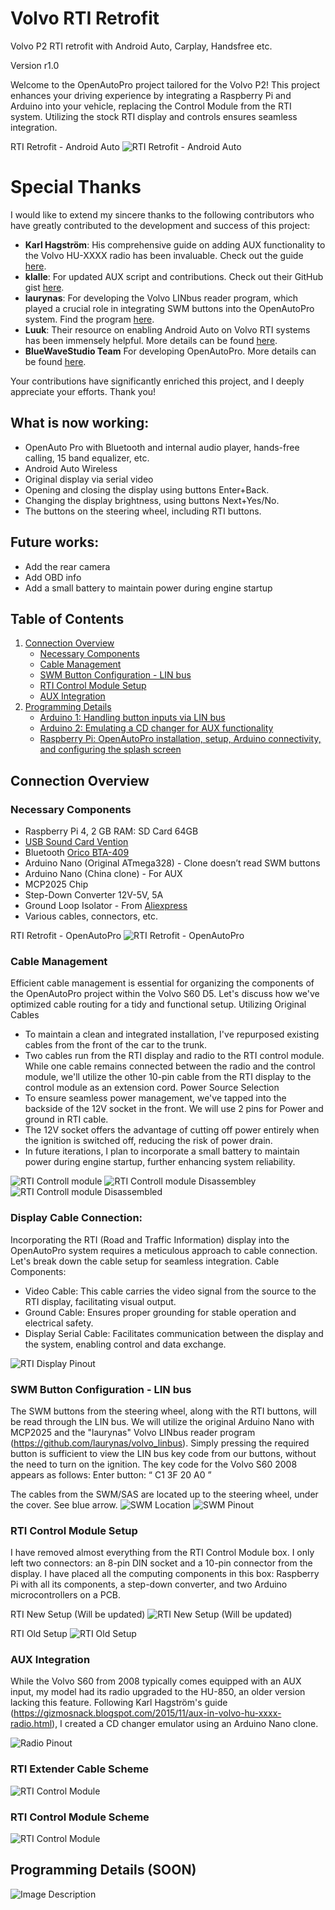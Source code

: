 # Volvo RTI Retrofit
Volvo P2 RTI retrofit with Android Auto, Carplay, Handsfree etc.

Version r1.0

Welcome to the OpenAutoPro project tailored for the Volvo P2! This project enhances your driving experience by integrating a Raspberry Pi and Arduino into your vehicle, replacing the Control Module from the RTI system. Utilizing the stock RTI display and controls ensures seamless integration.

RTI Retrofit - Android Auto
![RTI Retrofit - Android Auto](https://github.com/samelyuk/volvo-rti-retrofit/blob/main/doc/INT2.jpg)

# Special Thanks

I would like to extend my sincere thanks to the following contributors who have greatly contributed to the development and success of this project:
- **Karl Hagström**: His comprehensive guide on adding AUX functionality to the Volvo HU-XXXX radio has been invaluable. Check out the guide [here](https://gizmosnack.blogspot.com/2015/11/aux-in-volvo-hu-xxxx-radio.html).
- **klalle**: For updated AUX script and contributions. Check out their GitHub gist [here](https://gist.github.com/klalle/1ae1bfec5e2506918a3f89492180565e).
- **laurynas**: For developing the Volvo LINbus reader program, which played a crucial role in integrating SWM buttons into the OpenAutoPro system. Find the program [here](https://github.com/laurynas/volvo_linbus).
- **Luuk**: Their resource on enabling Android Auto on Volvo RTI systems has been immensely helpful. More details can be found [here](https://luuk.cc/p/vD2f/Android_Auto_on_Volvo_RTI).
- **BlueWaveStudio Team** For developing OpenAutoPro. More details can be found [here](https://bluewavestudio.io/).

Your contributions have significantly enriched this project, and I deeply appreciate your efforts. Thank you!

## What is now working:
- OpenAuto Pro with Bluetooth and internal audio player, hands-free calling, 15 band equalizer, etc.
- Android Auto Wireless
- Original display via serial video
- Opening and closing the display using buttons Enter+Back.
- Changing the display brightness, using buttons Next+Yes/No.
- The buttons on the steering wheel, including RTI buttons.

## Future works:
- Add the rear camera
- Add OBD info
- Add a small battery to maintain power during engine startup

## Table of Contents
1. [Connection Overview](#connection-overview)
   - [Necessary Components](#necessary-components)
   - [Cable Management](#cable-management)
   - [SWM Button Configuration - LIN bus](#swm-button-configuration---lin-bus)
   - [RTI Control Module Setup](#rti-control-module-setup)
   - [AUX Integration](#aux-integration)
2. [Programming Details](#programming-details)
   - [Arduino 1: Handling button inputs via LIN bus](#arduino-1-handling-button-inputs-via-lin-bus-controlling-the-rti-display)
   - [Arduino 2: Emulating a CD changer for AUX functionality](#arduino-2-emulating-a-cd-changer-for-aux-functionality)
   - [Raspberry Pi: OpenAutoPro installation, setup, Arduino connectivity, and configuring the splash screen](#raspberry-pi-openautopro-installation-setup-arduino-connectivity-and-configuring-the-splash-screen)

## Connection Overview

### Necessary Components
- Raspberry Pi 4, 2 GB RAM: SD Card 64GB
- [USB Sound Card Vention](https://www.alza.sk/vention-usb-external-sound-card-0-15m-gray-metal-type-omtp-ctia-d6093937.htm)
- Bluetooth [Orico BTA-409](https://www.alza.sk/orico-bta-409-biely-d6447277.htm)
- Arduino Nano (Original ATmega328) - Clone doesn’t read SWM buttons
- Arduino Nano (China clone) - For AUX
- MCP2025 Chip
- Step-Down Converter 12V-5V, 5A
- Ground Loop Isolator - From [Aliexpress](https://shorturl.at/lSVW0)
- Various cables, connectors, etc.

RTI Retrofit - OpenAutoPro
![RTI Retrofit - OpenAutoPro](https://github.com/samelyuk/volvo-rti-retrofit/blob/main/doc/INT1.jpg)

### Cable Management
Efficient cable management is essential for organizing the components of the OpenAutoPro project within the Volvo S60 D5. Let's discuss how we've optimized cable routing for a tidy and functional setup.
Utilizing Original Cables
- To maintain a clean and integrated installation, I've repurposed existing cables from the front of the car to the trunk.
- Two cables run from the RTI display and radio to the RTI control module. While one cable remains connected between the radio and the control module, we'll utilize the other 10-pin cable from the RTI display to the control module as an extension cord.
Power Source Selection
- To ensure seamless power management, we've tapped into the backside of the 12V socket in the front. We will use 2 pins for Power and ground in RTI cable.
- The 12V socket offers the advantage of cutting off power entirely when the ignition is switched off, reducing the risk of power drain.
- In future iterations, I plan to incorporate a small battery to maintain power during engine startup, further enhancing system reliability.

![RTI Controll module](https://github.com/samelyuk/volvo-rti-retrofit/blob/main/doc/RTI-box1.jpg)
![RTI Controll module Disassembley](https://github.com/samelyuk/volvo-rti-retrofit/blob/main/doc/RTI-box2.jpg)
![RTI Controll module Disassembled](https://github.com/samelyuk/volvo-rti-retrofit/blob/main/doc/RTI-box3.jpg)

### Display Cable Connection:
Incorporating the RTI (Road and Traffic Information) display into the OpenAutoPro system requires a meticulous approach to cable connection. Let's break down the cable setup for seamless integration.
Cable Components:
- Video Cable: This cable carries the video signal from the source to the RTI display, facilitating visual output.
- Ground Cable: Ensures proper grounding for stable operation and electrical safety.
- Display Serial Cable: Facilitates communication between the display and the system, enabling control and data exchange.

![RTI Display Pinout](https://github.com/samelyuk/volvo-rti-retrofit/blob/main/doc/rti-disp.png)

### SWM Button Configuration - LIN bus
The SWM buttons from the steering wheel, along with the RTI buttons, will be read through the LIN bus. We will utilize the original Arduino Nano with MCP2025 and the "laurynas" Volvo LINbus reader program (https://github.com/laurynas/volvo_linbus). Simply pressing the required button is sufficient to view the LIN bus key code from our buttons, without the need to turn on the ignition. The key code for the Volvo S60 2008 appears as follows: Enter button: “ C1 3F 20 A0 ”

The cables from the SWM/SAS are located up to the steering wheel, under the cover. See blue arrow.
![SWM Location](https://github.com/samelyuk/volvo-rti-retrofit/blob/main/doc/SWM%20Location.png)
![SWM Pinout](https://github.com/samelyuk/volvo-rti-retrofit/blob/main/doc/SWM%20Pins.png)

### RTI Control Module Setup
I have removed almost everything from the RTI Control Module box. I only left two connectors: an 8-pin DIN socket and a 10-pin connector from the display. I have placed all the computing components in this box: Raspberry Pi with all its components, a step-down converter, and two Arduino microcontrollers on a PCB.

RTI New Setup (Will be updated)
![RTI New Setup (Will be updated)](https://github.com/samelyuk/volvo-rti-retrofit/blob/main/doc/RTI-now.jpg)

RTI Old Setup
![RTI Old Setup](https://github.com/samelyuk/volvo-rti-retrofit/blob/main/doc/RTI-old.jpg)

### AUX Integration
While the Volvo S60 from 2008 typically comes equipped with an AUX input, my model had its radio upgraded to the HU-850, an older version lacking this feature. Following Karl Hagström's guide (https://gizmosnack.blogspot.com/2015/11/aux-in-volvo-hu-xxxx-radio.html), I created a CD changer emulator using an Arduino Nano clone.

![Radio Pinout](https://github.com/samelyuk/volvo-rti-retrofit/blob/main/doc/Radio%20Pins.png)

### RTI Extender Cable Scheme
![RTI Control Module](https://github.com/samelyuk/volvo-rti-retrofit/blob/main/doc/RTI%20Cable%20Extender%20Scheme.jpg)

### RTI Control Module Scheme
![RTI Control Module](https://github.com/samelyuk/volvo-rti-retrofit/blob/main/doc/RTI%20Control%20Module%20Scheme.jpg)

## Programming Details (SOON)

![Image Description](https://github.com/samelyuk/volvo-rti-retrofit/blob/main/doc/S60.jpg)
